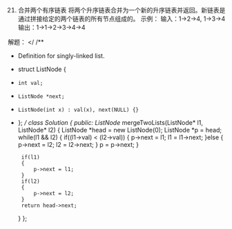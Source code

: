 21. 合并两个有序链表
将两个升序链表合并为一个新的升序链表并返回。新链表是通过拼接给定的两个链表的所有节点组成的。 
示例：
输入：1->2->4, 1->3->4
输出：1->1->2->3->4->4

解题：
</
/**
 * Definition for singly-linked list.
 * struct ListNode {
 *     int val;
 *     ListNode *next;
 *     ListNode(int x) : val(x), next(NULL) {}
 * };
 */
class Solution {
public:
    ListNode* mergeTwoLists(ListNode* l1, ListNode* l2) {
        ListNode *head = new ListNode(0);
        ListNode *p = head;
        while(l1 && l2)
        {
            if((l1->val) < (l2->val))
            {
                p->next = l1;
                l1 = l1->next;
            }else
            {
                p->next = l2;
                l2 = l2->next;
            }
            p = p->next;
        }

        if(l1)
        {
            p->next = l1;
        }
        if(l2)
        {
            p->next = l2;
        }
        return head->next;
    }
};
>
